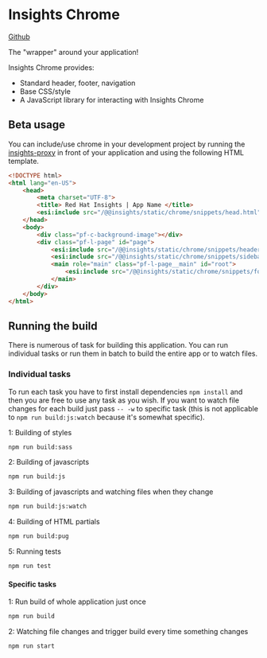 # Insights Chrome

[Github](https://github.com/RedHatInsights/insights-chrome)

The "wrapper" around your application!

Insights Chrome provides:

- Standard header, footer, navigation
- Base CSS/style
- A JavaScript library for interacting with Insights Chrome

## Beta usage

You can include/use chrome in your development project by running the [insights-proxy](https://github.com/RedHatInsights/insights-proxy) in front of your application and using the following HTML template.

```html
<!DOCTYPE html>
<html lang="en-US">
    <head>
        <meta charset="UTF-8">
        <title> Red Hat Insights | App Name </title>
        <esi:include src="/@@insights/static/chrome/snippets/head.html"/>
    </head>
    <body>
        <div class="pf-c-background-image"></div>
        <div class="pf-l-page" id="page">
            <esi:include src="/@@insights/static/chrome/snippets/header.html"/>
            <esi:include src="/@@insights/static/chrome/snippets/sidebar.html"/>
            <main role="main" class="pf-l-page__main" id="root">
                <esi:include src="/@@insights/static/chrome/snippets/footer.html"/>
            </main>
        </div>
    </body>
</html>
```

## Running the build

There is numerous of task for building this application. You can run individual tasks or run them in batch to build the
entire app or to watch files.

### Individual tasks

To run each task you have to first install dependencies `npm install` and then you are free to use any task as you wish.
If you want to watch file changes for each build just pass `-- -w` to specific task (this is not applicable to
`npm run build:js:watch` because it's somewhat specific).

1: Building of styles

```bash
npm run build:sass
```

2: Building of javascripts

```bash
npm run build:js
```

3: Building of javascripts and watching files when they change

```bash
npm run build:js:watch
```

4: Building of HTML partials

```bash
npm run build:pug
```

5: Running tests

```bash
npm run test
```

#### Specific tasks

1: Run build of whole application just once

```bash
npm run build
```

2: Watching file changes and trigger build every time something changes

```bash
npm run start
```